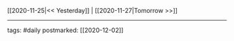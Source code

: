 [[2020-11-25|<< Yesterday]] | [[2020-11-27|Tomorrow >>]]

___
tags: #daily
postmarked: [[2020-12-02]]

